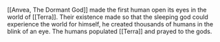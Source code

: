 [[Anvea, The Dormant God]] made the first human open its eyes in the world of [[Terra]]. Their existence made so that the sleeping god could experience the world for himself, he created thousands of humans in the blink of an eye.
The humans populated [[Terra]] and prayed to the gods.